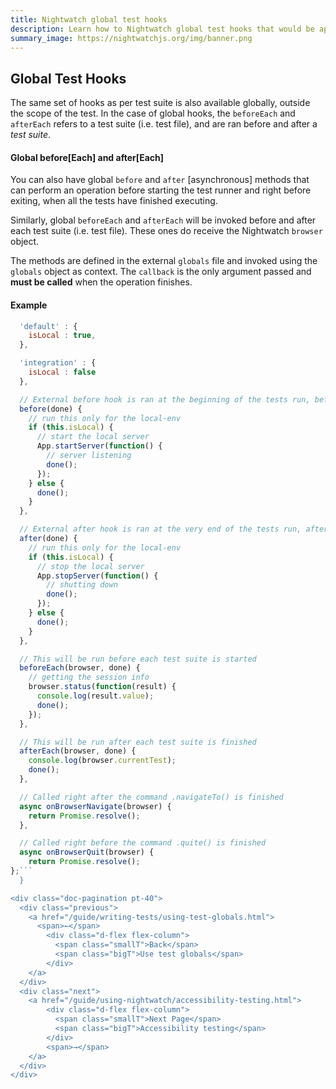 ```yaml
---
title: Nightwatch global test hooks
description: Learn how to Nightwatch global test hooks that would be applicable to the entire test suite.
summary_image: https://nightwatchjs.org/img/banner.png
---
```



## Global Test Hooks

The same set of hooks as per test suite is also available globally, outside the scope of the test. In the case of global hooks, the `beforeEach` and `afterEach` refers to a test suite (i.e. test file), and are ran before and after a _test suite_.

#### Global before[Each] and after[Each]

You can also have global `before` and `after` [asynchronous] methods that can perform an operation before starting the test runner and right before exiting, when all the tests have finished executing.

Similarly, global `beforeEach` and `afterEach` will be invoked before and after each test suite (i.e. test file). These ones do receive the Nightwatch `browser` object.

The methods are defined in the external `globals` file and invoked using the `globals` object as context. The `callback` is the only argument passed and **must be called** when the operation finishes.

#### Example

```js module.exports = {
  'default' : {
    isLocal : true,
  },

  'integration' : {
    isLocal : false
  },

  // External before hook is ran at the beginning of the tests run, before creating the Selenium session
  before(done) {
    // run this only for the local-env
    if (this.isLocal) {
      // start the local server
      App.startServer(function() {
        // server listening
        done();
      });
    } else {
      done();
    }
  },

  // External after hook is ran at the very end of the tests run, after closing the Selenium session
  after(done) {
    // run this only for the local-env
    if (this.isLocal) {
      // stop the local server
      App.stopServer(function() {
        // shutting down
        done();
      });
    } else {
      done();
    }
  },

  // This will be run before each test suite is started
  beforeEach(browser, done) {
    // getting the session info
    browser.status(function(result) {
      console.log(result.value);
      done();
    });
  },

  // This will be run after each test suite is finished
  afterEach(browser, done) {
    console.log(browser.currentTest);
    done();
  },

  // Called right after the command .navigateTo() is finished
  async onBrowserNavigate(browser) {
    return Promise.resolve();
  },

  // Called right before the command .quite() is finished
  async onBrowserQuit(browser) {
    return Promise.resolve();
};```
  }

<div class="doc-pagination pt-40">
  <div class="previous">
    <a href="/guide/writing-tests/using-test-globals.html">
      <span>←</span>
        <div class="d-flex flex-column">
          <span class="smallT">Back</span>
          <span class="bigT">Use test globals</span>
        </div>
    </a>
  </div>
  <div class="next">
    <a href="/guide/using-nightwatch/accessibility-testing.html">
        <div class="d-flex flex-column">
          <span class="smallT">Next Page</span>
          <span class="bigT">Accessibility testing</span>
        </div>
        <span>→</span>
    </a>
  </div>
</div>
